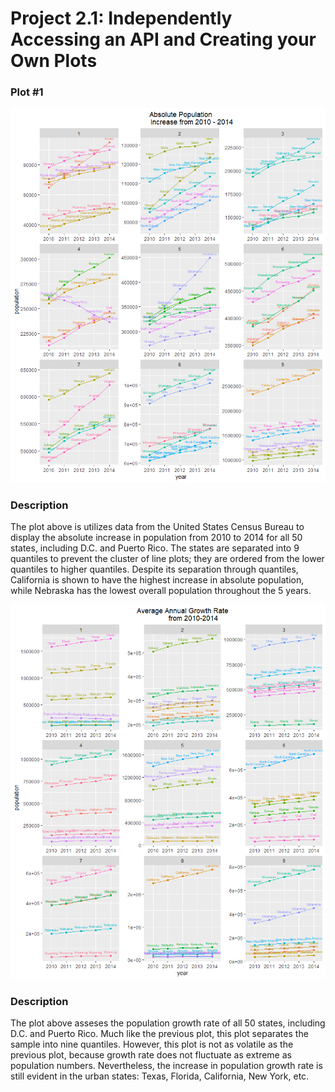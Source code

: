 # Project 2.1: Independently Accessing an API and Creating your Own Plots

### Plot #1

<img src = "abs_pop_cens_plot.png" style="zoom: 80%;" />

### Description

The plot above is utilizes data from the United States Census Bureau to display the absolute increase in population from 2010 to 2014 for all 50 states, including D.C. and Puerto Rico. The states are separated into 9 quantiles to prevent the cluster of line plots; they are ordered from the lower quantiles to higher quantiles. Despite its separation through quantiles, California is shown to have the highest increase in absolute population, while Nebraska has the lowest overall population throughout the 5 years. 



<img src = "gro_rate_census_plot.png" style="zoom:80%;" />

### Description 

The plot above asseses the population growth rate of all 50 states, including D.C. and Puerto Rico. Much like the previous plot, this plot separates the sample into nine quantiles. However, this plot is not as volatile as the previous plot, because growth rate does not fluctuate as extreme as population numbers. Nevertheless, the increase in population growth rate is still evident in the urban states: Texas, Florida, California, New York, etc. 